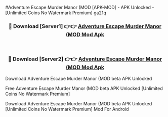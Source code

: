 #Adventure Escape Murder Manor (MOD [APK-MOD] - APK Unlocked - [Unlimited Coins No Watermark Premium] ga21q



<div align="center">

<h3>🔴 Download [Server1] 👉👉 <a href="https://momento.my/?title=Adventure_Escape_Murder_Manor_(MOD">Adventure Escape Murder Manor (MOD Mod Apk</a></h3><br>

<h3>🔴 Download [Server2] 👉👉 <a href="https://momento.my/?title=Adventure_Escape_Murder_Manor_(MOD">Adventure Escape Murder Manor (MOD Mod Apk</a></h3>
</div>



Download Adventure Escape Murder Manor (MOD beta APK Unlocked

Free Adventure Escape Murder Manor (MOD beta APK Unlocked [Unlimited Coins No Watermark Premium]

Download Adventure Escape Murder Manor (MOD beta APK Unlocked [Unlimited Coins No Watermark Premium] Mod For Android

